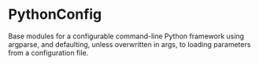 # PythonConfig
Base modules for a configurable command-line Python framework using argparse, and defaulting, unless overwritten in args, to loading parameters from a configuration file.
